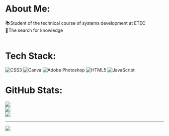 # About Me:
📚 Student of the technical course of systems development at ETEC<br>🧠 The search for knowledge<br><br>


# Tech Stack:
![CSS3](https://img.shields.io/badge/css3-%231572B6.svg?style=flat&logo=css3&logoColor=white) ![Canva](https://img.shields.io/badge/Canva-%2300C4CC.svg?style=flat&logo=Canva&logoColor=white) ![Adobe Photoshop](https://img.shields.io/badge/adobephotoshop-%2331A8FF.svg?style=flat&logo=adobephotoshop&logoColor=white) ![HTML5](https://img.shields.io/badge/html5-%23E34F26.svg?style=flat&logo=html5&logoColor=white) ![JavaScript](https://img.shields.io/badge/javascript-%23323330.svg?style=flat&logo=javascript&logoColor=%23F7DF1E)
#  GitHub Stats:
![](https://github-readme-stats.vercel.app/api?username=b4ian0&theme=dracula&hide_border=false&include_all_commits=false&count_private=false)<br/>
![](https://github-readme-streak-stats.herokuapp.com/?user=b4ian0&theme=dracula&hide_border=false)<br/>
![](https://github-readme-stats.vercel.app/api/top-langs/?username=b4ian0&theme=dracula&hide_border=false&include_all_commits=false&count_private=false&layout=compact)

---
[![](https://visitcount.itsvg.in/api?id=b4ian0&icon=2&color=12)](https://visitcount.itsvg.in)

<!-- Proudly created with GPRM ( https://gprm.itsvg.in ) -->
